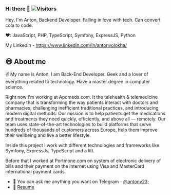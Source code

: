 ### Hi there 👋 ![Visitors](https://visitor-badge.glitch.me/badge?page_id=25845aa7-86cf-4250-88d0-89257cb08d10)

Hey, I'm Anton, Backend Developer. Falling in love with tech. Сan convert cola to code.

❤️: JavaScript, PHP, TypeScript, Symfony, ExpressJS, Python

My LinkedIn - https://www.linkedin.com/in/antonvolokha/

## 😄 About me

✌️ My name is Anton, I am Back-End Developer. Geek and a lover of everything related to technology. Have a master degree in computer science.

Right now I'm working at Apomeds.com. It the telehealth & telemedicine company that is transforming the way patients interact with doctors and pharmacies, challenging inefficient traditional practices, and introducing modern digital methods.
Our mission is to help patients get the medications and treatments they need quickly, efficiently, and above all — remotely.
Our team uses state-of-the-art technologies to build platforms that serve hundreds of thousands of customers across Europe, help them improve their wellbeing and live a better lifestyle.

Inside this project I work with different technologies and frameworks like Symfony, ExpressJs, TypeScript and a litt.

Before that I worked at Portmone.com on system of electronic delivery of bills and their payment on the Internet using Visa and MasterCard international payment cards.

- 💬 You can ask me anything you want on Telegram - [@antonv23](https://t.me/antonv23);
- 📝 [Resume](https://antonvolokha.space/)

